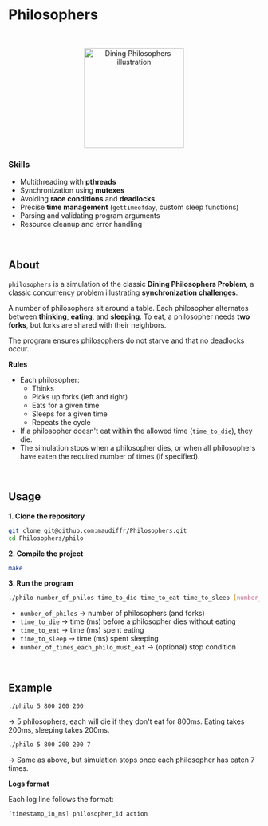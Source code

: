 # Philosophers
<br>
<p align="center">
    <img src=https://upload.wikimedia.org/wikipedia/commons/7/7b/An_illustration_of_the_dining_philosophers_problem.png alt="Dining Philosophers illustration" width="200">
</p>

### Skills

- Multithreading with **pthreads**
- Synchronization using **mutexes**
- Avoiding **race conditions** and **deadlocks**
- Precise **time management** (`gettimeofday`, custom sleep functions)
- Parsing and validating program arguments
- Resource cleanup and error handling

<br>

## About

`philosophers` is a simulation of the classic **Dining Philosophers Problem**, a classic concurrency problem illustrating **synchronization challenges**.

A number of philosophers sit around a table. Each philosopher alternates between **thinking**, **eating**, and **sleeping**. To eat, a philosopher needs **two forks**, but forks are shared with their neighbors.

The program ensures philosophers do not starve and that no deadlocks occur.

**Rules**
- Each philosopher:
    - Thinks
    - Picks up forks (left and right)
    - Eats for a given time
    - Sleeps for a given time
    - Repeats the cycle
- If a philosopher doesn't eat within the allowed time (`time_to_die`), they die.
- The simulation stops when a philosopher dies, or when all philosophers have eaten the required number of times (if specified).

<br>

## Usage

**1. Clone the repository**
```bash
git clone git@github.com:maudiffr/Philosophers.git
cd Philosophers/philo
```

**2. Compile the project**
```bash
make
```

**3. Run the program**
```bash
./philo number_of_philos time_to_die time_to_eat time_to_sleep [number_of_times_each_philo_must_eat]
```
- `number_of_philos` &rarr; number of philosophers (and forks)
- `time_to_die` &rarr; time (ms) before a philosopher dies without eating
- `time_to_eat` &rarr; time (ms) spent eating
- `time_to_sleep` &rarr; time (ms) spent sleeping
- `number_of_times_each_philo_must_eat` &rarr; (optional) stop condition

<br>

## Example

```bash
./philo 5 800 200 200
```
&rarr; 5 philosophers, each will die if they don't eat for 800ms. Eating takes 200ms, sleeping takes 200ms.

```bash
./philo 5 800 200 200 7
```
&rarr; Same as above, but simulation stops once each philosopher has eaten 7 times.

**Logs format**

Each log line follows the format:
```csharp
[timestamp_in_ms] philosopher_id action
```
